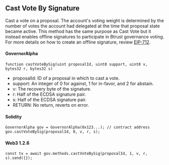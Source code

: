 Cast Vote By Signature
----------------------

Cast a vote on a proposal. The account's voting weight is determined by the number of votes the account had delegated at the time that proposal state became active. This method has the same purpose as Cast Vote but it instead enables offline signatures to participate in Btrust governance voting. For more details on how to create an offline signature, review [EIP-712](https://eips.ethereum.org/EIPS/eip-712).

#### GovernorAlpha

```
function castVoteBySig(uint proposalId, uint8 support, uint8 v, bytes32 r, bytes32 s)
```

-   proposalId: ID of a proposal in which to cast a vote.
-   support: An integer of 0 for against, 1 for in-favor, and 2 for abstain.
-   v: The recovery byte of the signature.
-   r: Half of the ECDSA signature pair.
-   s: Half of the ECDSA signature pair.
-   RETURN: No return, reverts on error.

#### Solidity

```
GovernorAlpha gov = GovernorAlpha(0x123...); // contract address
gov.castVoteBySig(proposalId, 0, v, r, s);
```

#### Web3 1.2.6

```
const tx = await gov.methods.castVoteBySig(proposalId, 1, v, r, s).send({});
```